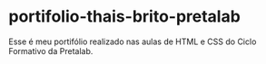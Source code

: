 # portifolio-thais-brito-pretalab
Esse é meu portifólio realizado nas aulas de HTML e CSS do Ciclo Formativo da Pretalab.
